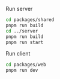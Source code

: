 Run server

```bash
cd packages/shared
pnpm run build
cd ../server
pnpm run build
pnpm run start
```

Run client
```bash
cd packages/web
pnpm run dev
```